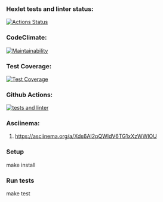 ### Hexlet tests and linter status:  
[![Actions Status](https://github.com/SergeevaEA/frontend-project-46/workflows/hexlet-check/badge.svg)](https://github.com/SergeevaEA/frontend-project-46/actions)

### CodeClimate:  
[![Maintainability](https://api.codeclimate.com/v1/badges/ebe7dd484dff2e583919/maintainability)](https://codeclimate.com/github/SergeevaEA/frontend-project-46/maintainability)

### Test Coverage:  
[![Test Coverage](https://api.codeclimate.com/v1/badges/ebe7dd484dff2e583919/test_coverage)](https://codeclimate.com/github/SergeevaEA/frontend-project-46/test_coverage)

### Github Actions:  
[![tests and linter](https://github.com/SergeevaEA/frontend-project-46/actions/workflows/testsAndLinter.yml/badge.svg)](https://github.com/SergeevaEA/frontend-project-46/actions/workflows/testsAndLinter.yml)

### Asciinema:  

1) https://asciinema.org/a/Xds6AI2pQWIdV6TG1xXzWWlOU

### Setup  

make install

### Run tests  

make test
